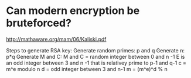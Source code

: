 # Can modern encryption be bruteforced?


http://mathaware.org/mam/06/Kaliski.pdf


Steps to generate RSA key:
Generate random primes: p and q
Generate n: p*q
Generate M and C: 
    M and C = random integer between 0 and n -1
    E is an odd integer between 3 and n -1 that is relativey prime to p-1 and q-1
    c = m^e modulo n
    d = odd integer between 3 and n-1
    m = (m^e)^d % n

